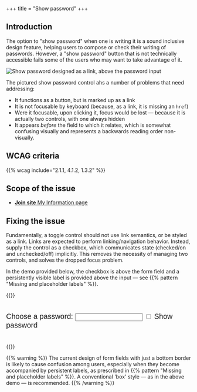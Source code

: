 +++
title = "Show password"
+++

## Introduction

The option to "show password" when one is writing it is a sound inclusive design feature, helping users to compose or check their writing of passwords. However, a "show password" button that is not technically accessible fails some of the users who may want to take advantage of it.

![Show password designed as a link, above the password input](/images/show.png)

The pictured show password control ahs a number of problems that need addressing:

* It functions as a button, but is marked up as a link
* It is not focusable by keyboard (because, as a link, it is missing an `href`)
* Were it focusable, upon clicking it, focus would be lost — because it is actually two controls, with one always hidden
* It appears _before_ the field to which it relates, which is somewhat confusing visually and represents a backwards reading order non-visually.

## WCAG criteria

{{% wcag include="2.1.1, 4.1.2, 1.3.2" %}}

## Scope of the issue

* [**Join site** My Information page](https://join.bulb.co.uk/join/quick-signup)

## Fixing the issue

Fundamentally, a toggle control should not use link semantics, or be styled as a link. Links are expected to perform linking/navigation behavior. Instead, supply the control as a checkbox, which communicates state (checked/on and unchecked/off) implicitly. This removes the necessity of managing two controls, and solves the dropped focus problem.

In the demo provided below, the checkbox is above the form field and a persistently visible label is provided above the input — see {{% pattern "Missing and placeholder labels" %}}.

{{<demo>}}
<div class="password-field">
  <label for="password">Choose a password:</label>
  <input type="password" id="password" />
  <label class="right">
    <input type="checkbox" id="show">
    Show password
  </label>
</div>
<style>
.password-field {
  font-family: sans-serif;
  font-size: 1.25rem;
  padding: 1.5rem 0;
}

.password-field * {
  font-size: inherit;
}

label {
  display: block;
}

label + input {
  display: block;
  width: 100%;
  border: 2px solid;
  margin: 0.25rem 0;
  padding: 0.25rem;
  box-sizing: border-box;
}

.right {
  text-align: right;
  font-size: 0.75rem;
}

.right * {
  vertical-align: middle;
}
</style>
<script>
var checkbox = demo.getElementById('show');
var input = demo.getElementById('password');

checkbox.addEventListener('change', function () {
    var type = input.getAttribute('type');
    input.setAttribute('type', type === 'password' ? 'text' : 'password');
})
</script>
{{</demo>}}

{{% warning %}}
The current design of form fields with just a bottom border is likely to cause confusion among users, especially when they become accompanied by persistent labels, as prescribed in {{% pattern "Missing and placeholder labels" %}}. A conventional 'box' style — as in the above demo — is recommended.
{{% /warning %}}
